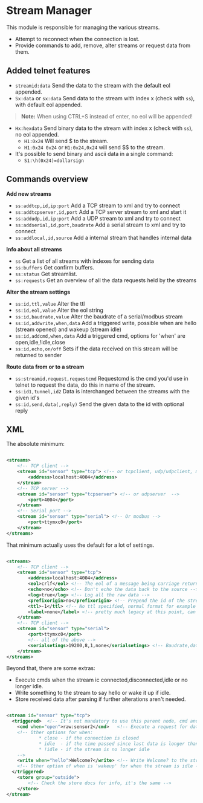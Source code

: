 # Stream Manager

This module is responsible for managing the various streams.

* Attempt to reconnect when the connection is lost.
* Provide commands to add, remove, alter streams or request data from them.

## Added telnet features

* `streamid:data` Send the data to the stream with the default eol appended.
* `Sx:data` or `sx:data` Send data to the stream with index x (check with `ss`), with default eol appended.

> **Note:** When using CTRL+S instead of enter, no eol will be appended!

* `Hx:hexdata` Send binary data to the stream with index x (check with `ss`), no eol appended.
  * `H1:0x24` Will send $ to the stream.
  * `H1:0x24 0x24` or `H1:0x24,0x24` will send $$ to the stream.
* It's possible to send binary and ascii data in a single command:
  * `S1:\h(0x24)=dollarsign`

## Commands overview

**Add new streams**

* `ss:addtcp,id,ip:port` Add a TCP stream to xml and try to connect
* `ss:addtcpserver,id,port` Add a TCP server stream to xml and start it
* `ss:addudp,id,ip:port` Add a UDP stream to xml and try to connect
* `ss:addserial,id,port,baudrate` Add a serial stream to xml and try to connect
* `ss:addlocal,id,source` Add a internal stream that handles internal data

**Info about all streams**

* `ss` Get a list of all streams with indexes for sending data
* `ss:buffers` Get confirm buffers.
* `ss:status` Get streamlist.
* `ss:requests` Get an overview of all the data requests held by the streams

**Alter the stream settings**

* `ss:id,ttl,value` Alter the ttl
* `ss:id,eol,value` Alter the eol string
* `ss:id,baudrate,value` Alter the baudrate of a serial/modbus stream
* `ss:id,addwrite,when,data` Add a triggered write, possible when are hello (stream opened) and wakeup (stream idle)
* `ss:id,addcmd,when,data` Add a triggered cmd, options for 'when' are open,idle,!idle,close
* `ss:id,echo,on/off` Sets if the data received on this stream will be returned to sender

**Route data from or to a stream**

* `ss:streamid,request,requestcmd` Requestcmd is the cmd you'd use in telnet to request the data, do this in name of the
  stream.
* `ss:id1,tunnel,id2` Data is interchanged between the streams with the given id's
* `ss:id,send,data(,reply)` Send the given data to the id with optional reply

## XML

The absolute minimum:

```xml

<streams>
    <!-- TCP client -->
    <stream id="sensor" type="tcp"> <!-- or tcpclient, udp/udpclient, modbus  -->
        <address>localhost:4004</address>
    </stream>
    <!-- TCP server -->
    <stream id="sensor" type="tcpserver"> <!-- or udpserver  -->
        <port>4004</port>
    </stream>
    <!-- Serial port -->
    <stream id="sensor" type="serial"> <!-- Or modbus -->
        <port>ttymxc0</port>
    </stream>
</streams>
```

That minimum actually uses the default for a lot of settings.

```xml

<streams>
    <!-- TCP client -->
    <stream id="sensor" type="tcp">
        <address>localhost:4004</address>
        <eol>crlf</eol> <!-- The eol of a message being carriage return and line feed -->
        <echo>no</echo> <!-- Don't echo the data back to the source -->
        <log>true</log> <!-- Log all the raw data -->
        <prefixorigin>no</prefixorigin> <!-- Prepend the id of the stream in front of raw data -->
        <ttl>-1</ttl> <!-- No ttl specified, normal format for example 5m (for 5 minutes) or 10s etc -->
        <label>none</label> <!-- pretty much legacy at this point, can be changed to 'system' to process commands -->
    </stream>
    <!-- TCP client -->
    <stream id="sensor" type="serial">
        <port>ttymxc0</port>
        <!-- all of the above -->
        <serialsetings>19200,8,1,none</serialsetings> <!-- Baudrate,databits(5-8),stopbits(1-2),parity(even,odd,stick) -->
    </stream>
</streams>
```

Beyond that, there are some extras:

* Execute cmds when the stream ic connected,disconnected,idle or no longer idle.
* Write something to the stream to say hello or wake it up if idle.
* Store received data after parsing if further alterations aren't needed.

```xml

<stream id="sensor" type="tcp">
  <triggered>  <!-- It's not mandatory to use this parent node, cmd and write can be below stream directly -->
    <cmd when="open">raw:sensor2</cmd>   <!-- Execute a request for data from sensor 2 when this connects -->
    <!-- Other options for when:
            * close - if the connection is closed
            * idle  - if the time passed since last data is longer than ttl
            * !idle - if the stream is no longer idle 
    -->
    <write when="hello">Welcome?</write> <!-- Write Welcome? to the stream on connection -->
    <!-- Other option of when is 'wakeup' for when the stream is idle -->
  </triggered>
    <store group="outside">
        <!-- Check the store docs for info, it's the same -->
    </store>
</stream>
```